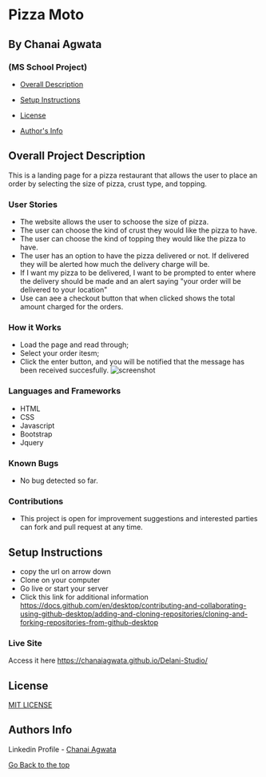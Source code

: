 # Pizza Moto
## By Chanai Agwata
### (MS School Project)

* [Overall Description](https://github.com/chanaiagwata/Delani-Studio#overall-project-description)

* [Setup Instructions](https://github.com/chanaiagwata/Delani-Studio#setup-instructions)

* [License](https://github.com/chanaiagwata/Delani-Studio#license)

* [Author's Info](https://github.com/chanaiagwata/Delani-Studio#authors-info)

## Overall Project Description
<p>This is a landing page for a pizza restaurant that allows the user to place an order by selecting the size of pizza, crust type, and topping.</p>

### User Stories
* The website allows the user to schoose the size of pizza.
* The user can choose the kind of crust they would like the pizza to have.
* The user can choose the kind of topping they would like the pizza to have.
* The user has an option to have the pizza delivered or not.  If delivered they will be alerted how much the delivery charge will be.
* If I want my pizza to be delivered, I want to be prompted to enter where the delivery should be made and an alert saying "your order will be delivered to your location"
* Use can aee a checkout button that when clicked shows the total amount charged for the orders.
### How it Works
* Load the page and read through;
* Select your order itesm;
* Click the enter button, and you will be notified that the message has been received succesfully.
![screenshot](https://raw.githubusdfgghsercontent.com/chanaiagwata/Delani-Studio/main/images/delani.png)
### Languages and Frameworks
* HTML
* CSS
* Javascript
* Bootstrap
* Jquery
### Known Bugs
* No bug detected so far. 
### Contributions
* This project is open for improvement suggestions and interested parties can fork and pull request at any time.

## Setup Instructions
* copy the url on arrow down
* Clone on your computer
* Go live or start your server
* Click this link for additional information https://docs.github.com/en/desktop/contributing-and-collaborating-using-github-desktop/adding-and-cloning-repositories/cloning-and-forking-repositories-from-github-desktop

### Live Site
Access it here  https://chanaiagwata.github.io/Delani-Studio/


## License
[MIT LICENSE](LICENSE)


## Authors Info

Linkedin Profile - [Chanai Agwata](https://www.linkedin.com/in/chanai-agwata-90a345146/)

[Go Back to the top](#portfolio)
